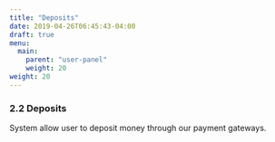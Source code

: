 ```yaml
---
title: "Deposits"
date: 2019-04-26T06:45:43-04:00
draft: true
menu:
  main:
    parent: "user-panel"
    weight: 20
weight: 20
---
```


### 2.2 Deposits

System allow user to deposit money through our payment gateways.
